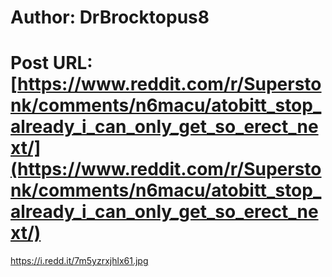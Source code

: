 # Author: DrBrocktopus8
# Post URL: [https://www.reddit.com/r/Superstonk/comments/n6macu/atobitt_stop_already_i_can_only_get_so_erect_next/](https://www.reddit.com/r/Superstonk/comments/n6macu/atobitt_stop_already_i_can_only_get_so_erect_next/)


https://i.redd.it/7m5yzrxjhlx61.jpg